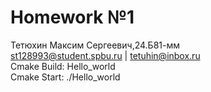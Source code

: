 # Homework №1
Тетюхин Максим Сергеевич,24.Б81-мм\
st128993@student.spbu.ru | tetuhin@inbox.ru\
Cmake Build: Hello_world\
Cmake Start: ./Hello_world